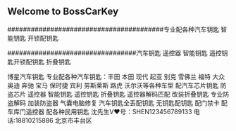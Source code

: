 ## Welcome to BossCarKey
########################################专业配各种汽车钥匙 智能钥匙 开锁配钥匙

#################################汽车钥匙 遥控器 智能钥匙 遥控钥匙开锁配钥匙  折叠钥匙

博星汽车钥匙 专业配各种汽车钥匙：丰田 本田 现代 起亚 别克 雪佛兰 福特 大众 奥迪 奔驰 宝马 保时捷 宾利 劳斯莱斯 路虎 沃尔沃等各种车型 配汽车芯片钥匙 防盗芯片 遥控器 智能钥匙 遥控钥匙 折叠钥匙 遥控器解码匹配 改装折叠钥匙 专业防盗解码 加装防盗器 气囊电脑修复 汽车钥匙全丢配钥匙 无钥匙配钥匙 配门禁卡 配车库门遥控器 配各种民用钥匙  沈先生V♥号：SHEN123456789133 电话:18810215886 北京市丰台区
